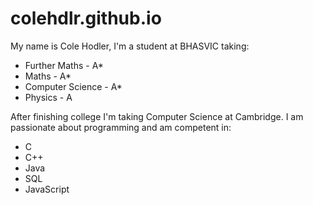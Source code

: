 # colehdlr.github.io

My name is Cole Hodler, I'm a student at BHASVIC taking:
- Further Maths    - A*
- Maths            - A*
- Computer Science - A*
- Physics          - A

After finishing college I'm taking Computer Science at Cambridge.
I am passionate about programming and am competent in:
- C
- C++
- Java
- SQL
- JavaScript
